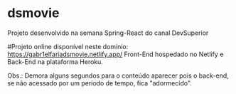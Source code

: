 # dsmovie
Projeto desenvolvido na semana Spring-React do canal DevSuperior

#Projeto online disponível neste domínio: https://gabr1elfariadsmovie.netlify.app/
Front-End hospedado no Netlify e Back-End na plataforma Heroku.

Obs.: Demora alguns segundos para o conteúdo aparecer pois o back-end, se não acessado por um período de tempo, fica "adormecido".
